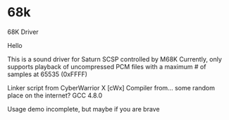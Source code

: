 # 68k
68K Driver

Hello

This is a sound driver for Saturn SCSP controlled by M68K
Currently, only supports playback of uncompressed PCM files with a maximum # of samples at 65535 (0xFFFF)

Linker script from CyberWarrior X [cWx]
Compiler from... some random place on the internet? GCC 4.8.0

Usage demo incomplete, but maybe if you are brave
